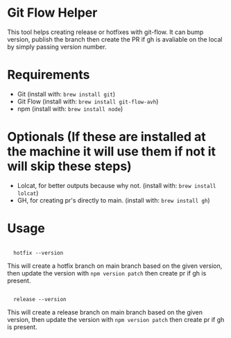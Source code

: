 # Git Flow Helper
This tool helps creating release or hotfixes with git-flow. It can bump version, publish the branch then create the PR if gh is avaliable on the local by simply passing version number.

# Requirements
  * Git (install with: ```brew install git```)
  * Git Flow (install with: ```brew install git-flow-avh```)
  * npm (install with: ```brew install node```)
    
# Optionals (If these are installed at the machine it will use them if not it will skip these steps) 
  * Lolcat, for better outputs because why not. (install with: ```brew install lolcat```)
  * GH, for creating pr's directly to main. (install with: ```brew install gh```)

# Usage

```

  hotfix --version

```
This will create a hotfix branch on main branch based on the given version, then update the version with ``` npm version patch ``` then create pr if gh is present.


```

  release --version

```

This will create a release branch on main branch based on the given version, then update the version with ``` npm version patch ``` then create pr if gh is present.

